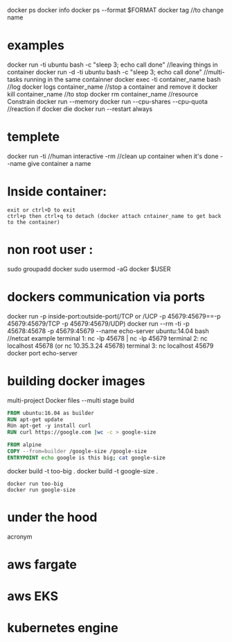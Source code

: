 
docker ps
docker info
docker ps --format $FORMAT 
docker tag //to change name

# examples
  docker run -ti ubuntu bash -c "sleep 3; echo call done"
  //leaving things in container
    docker run -d -ti ubuntu bash -c "sleep 3; echo call done"
  //multi-tasks running in the same containner
    docker exec -ti container_name bash
  //log
    docker logs container_name
  //stop a container and remove it
    docker kill container_name    //to stop
    docker rm container_name
  //resource Constrain
    docker run --memory
    docker run --cpu-shares
                --cpu-quota
  //reaction if docker die
    docker run --restart always
# templete                
   docker run -ti //human interactive
           -rm //clean up container when it's done
           --name give container a name
           
# Inside container:
    exit or ctrl+D to exit
    ctrl+p then ctrl+q to detach (docker attach cntainer_name to get back to the container)
    
# non root user :
  sudo groupadd docker
  sudo usermod -aG docker $USER
  
# dockers communication via ports
  docker run -p inside-port:outside-port(/TCP or /UCP -p 45679:45679==-p 45679:45679/TCP -p 45679:45679/UDP)
  docker run --rm -ti -p 45678:45678 -p 45679:45679 --name echo-server ubuntu:14.04 bash
  //netcat example
  terminal 1: nc -lp 45678 | nc -lp 45679
  terminal 2: nc localhost 45678 (or nc 10.35.3.24 45678)
  terminal 3: nc localhost 45679
  docker port echo-server
  
# building docker images
  multi-project Docker files
  --multi stage build
  ```dockerfile
  FROM ubuntu:16.04 as builder
  RUN apt-get update
  RUn apt-get -y install curl
  RUN curl https://google.com |wc -c > google-size
  
  FROM alpine
  COPY --from=builder /google-size /google-size
  ENTRYPOINT echo google is this big; cat google-size
  ```
  docker build -t too-big .
  docker build -t google-size .
  ```
  docker run too-big
  docker run google-size
  
  ```
  
# under the hood
  acronym
  
# aws fargate
# aws EKS
# kubernetes engine
  
  
  
  
  
